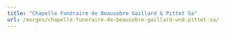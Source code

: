 ```yaml
---
title: "Chapelle Funéraire de Beausobre Gaillard & Pittet Sa"
url: /morges/chapelle-funeraire-de-beausobre-gaillard-und-pittet-sa/
---
```

